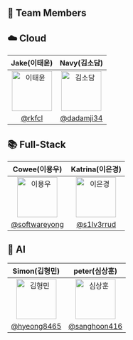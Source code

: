 
## 👥 Team Members

## ☁️ Cloud
|      Jake(이태윤)    |       Navy(김소담)        |
| :-----: | :-----: |
| <img src="https://avatars.githubusercontent.com/u/127961622?v=4" width=90px alt="이태윤"/>  | <img src="https://avatars.githubusercontent.com/u/122079946?v=4" width=90px alt="김소담"/>  |
| [@rkfcl](https://github.com/rkfcl) | [@dadamji34](https://github.com/dadamji34) |

## 📚 Full-Stack
|      Cowee(이용우)    |       Katrina(이은경)        |
| :-----: | :-----: |
| <img src="https://avatars.githubusercontent.com/u/95459741?v=4" width=90px alt="이용우"/>  | <img src="https://avatars.githubusercontent.com/u/86763857?v=4" width=90px alt="이은경"/>  |
| [@softwareyong](https://github.com/softwareyong) | [@s1lv3rrud](https://github.com/s1lv3rrud) |

## 🤖 AI
|      Simon(김형민)      |          peter(심상훈)        |
| :-----: | :-----: |
| <img src="https://avatars.githubusercontent.com/u/74032445?v=4" width=90px alt="김형민"/>  | <img src="https://avatars.githubusercontent.com/u/69721000?v=4" width=90px alt="심상훈"/>  |
| [@hyeong8465](https://github.com/hyeong8465) | [@sanghoon416](https://github.com/sanghoon416)  
